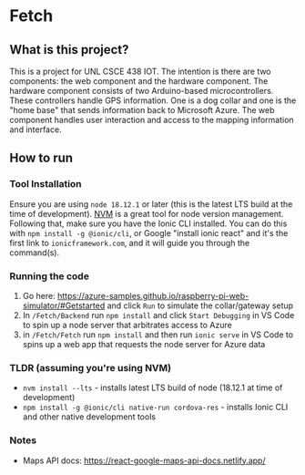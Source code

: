 # Fetch

## What is this project?
This is a project for UNL CSCE 438 IOT. The intention is there are two components: the web component and the hardware component. The hardware component consists of two Arduino-based microcontrollers. These controllers handle GPS information. One is a dog collar and one is the "home base" that sends information back to Microsoft Azure. The web component handles user interaction and access to the mapping information and interface.

## How to run
### Tool Installation
Ensure you are using `node 18.12.1` or later (this is the latest LTS build at the time of development). [NVM](https://github.com/nvm-sh/nvm) is a great tool for node version management. Following that, make sure you have the Ionic CLI installed. You can do this with `npm install -g @ionic/cli`, or Google "install ionic react" and it's the first link to `ionicframework.com`, and it will guide you through the command(s).

### Running the code
1. Go here: https://azure-samples.github.io/raspberry-pi-web-simulator/#Getstarted and click `Run` to simulate the collar/gateway setup
2. In `/Fetch/Backend` run `npm install` and click `Start Debugging` in VS Code to spin up a node server that arbitrates access to Azure
3. in `/Fetch/Fetch` run `npm install` and then run `ionic serve` in VS Code to spins up a web app that requests the node server for Azure data

### TLDR (assuming you're using NVM)
- `nvm install --lts` - installs latest LTS build of node (18.12.1 at time of development)
- `npm install -g @ionic/cli native-run cordova-res` - installs Ionic CLI and other native development tools

### Notes
- Maps API docs: https://react-google-maps-api-docs.netlify.app/ 